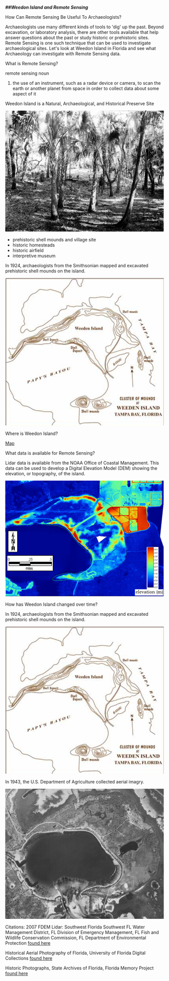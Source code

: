 
***##Weedon Island and Remote Sensing***

How Can Remote Sensing Be Useful To Archaeologists?

Archaeologists use many different kinds of tools to 'dig' up the past. Beyond excavation, or laboratory analysis, there are other tools available that help answer questions about the past or study historic or prehistoric sites. Remote Sensing is one such technique that can be used to investigate archaeological sites. Let's look at Weedon Island in Florida and see what Archaeology can investigate with Remote Sensing data.

What is Remote Sensing?

remote sensing
noun
1. the use of an instrument, such as a radar device or camera, to scan the earth 
or another planet from space in order to collect data about some aspect of it

Weedon Island is a Natural, Archaeological, and Historical Preserve Site

![map](weedenmoundFLMem.jpg)


- prehistoric shell mounds and village site
- historic homesteads
- historic airfield
- interpretive museum

In 1924, archaeologists from the Smithsonian mapped and excavated prehistoric shell mounds on the island.

![map](1924Fewkesmap.jpg)

Where is Weedon Island?

 [Map](page3.html) 

What data is available for Remote Sensing?

Lidar data is available from the NOAA Office of Coastal Management. This data can be used to develop a Digital Elevation Model (DEM) showing the elevation, or topography, of the island.

![map](weedenDEMcrop.jpg)

How has Weedon Island changed over time?

In 1924, archaeologists from the Smithsonian mapped and excavated prehistoric shell mounds on the island.

![map](1924Fewkesmap.jpg)

In 1943, the U.S. Department of Agriculture collected aerial imagry.

![map](1943aerialweeden.jpg)

Citations:
2007 FDEM Lidar: Southwest Florida
Southwest FL Water Management District, FL Division of Emergency Management, FL Fish and Wildlife Conservation Commission, FL Department of Environmental Protection [found here](https://coast.noaa.gov/dataviewer/#/)

Historical Aerial Photography of Florida, University of Florida Digital Collections [found here](http://ufdc.ufl.edu/aerials)

Historic Photographs, State Archives of Florida, Florida Memory Project [found here](https://www.floridamemory.com/items/show/152491)
